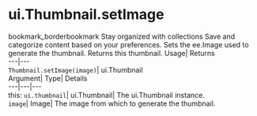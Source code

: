 
#  ui.Thumbnail.setImage
bookmark_borderbookmark Stay organized with collections  Save and categorize content based on your preferences. 
Sets the ee.Image used to generate the thumbnail. 
Returns this thumbnail.
Usage| Returns  
---|---  
`Thumbnail.setImage(image)`| ui.Thumbnail  
Argument| Type| Details  
---|---|---  
this: `ui.thumbnail`| ui.Thumbnail| The ui.Thumbnail instance.  
`image`| Image| The image from which to generate the thumbnail.  
